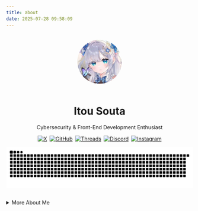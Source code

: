 ```yaml
---
title: about
date: 2025-07-28 09:58:09
---
```

<style>
a[target="_blank"]::after,
a.external-link::after {
  display: none !important;
  content: none !important;
}
a img:hover {
  transform: scale(1.05);
  transition: transform 0.3s ease;
}
@media (max-width: 480px) {
  div[style*="display:flex"] {
    flex-direction: column;
    align-items: center;
  }
}
</style>
<br>  
<div align="center">
  <img src="/img/avatar.webp" alt="avatar" width="120" style="border-radius:50%;margin-bottom:1em;" />  
  <h1>Itou Souta</h1>  
  <p>Cybersecurity & Front-End Development Enthusiast</p>  
  <div style="display:flex;justify-content:center;flex-wrap:wrap;gap:0.5em;">  
    <!-- Social links omitted in translation -->
  </div>  
</div> 
  <div style="display:flex;justify-content:center;flex-wrap:wrap;gap:0.5em;">
    <a href="https://x.com/itou_souta15" target="_blank">
      <img src="https://img.shields.io/badge/X-000000?style=for-the-badge&logo=x&logoColor=white" alt="X" />
    </a>
    <a href="https://github.com/itou-souta" target="_blank">
      <img src="https://img.shields.io/badge/GitHub-181717?style=for-the-badge&logo=github&logoColor=white" alt="GitHub" />
    </a>
    <a href="https://www.threads.net/@itou.souta15" target="_blank">
      <img src="https://img.shields.io/badge/Threads-000000?style=for-the-badge&logo=threads&logoColor=white" alt="Threads" />
    </a>
    <a href="https://discord.gg/uAX6h9VmA4" target="_blank">
      <img src="https://img.shields.io/badge/Discord-5865F2?style=for-the-badge&logo=discord&logoColor=white" alt="Discord" />
    </a>
    <a href="https://instagram.com/itousouta15" target="_blank">
      <img src="https://img.shields.io/badge/Instagram-E4405F?style=for-the-badge&logo=instagram&logoColor=white" alt="Instagram" />
    </a>
  </div>
  <picture>
    <source srcset="/img/github-user-contributiond.svg" media="(prefers-color-scheme: dark)">
    <img src="/img/github-user-contribution.svg" alt="GitHub 貢獻圖" style="max-width:100%;margin:1em auto;display:block;" />
  </picture>
</div>

<br>

<details>
<summary>More About Me</summary>

# `cout << "hello! world\n";` ✨  

## 👋 Hi, I'm Itou Souta! <span style="font-size:1.2em;">🦊</span>

Welcome to my little corner of the internet! <span style="font-size:1.2em;">🌏</span>  
I’m a **high school student from Taiwan** who codes for fun, curiosity, and sometimes for snacks. <span style="font-size:1.1em;">🍪</span>  
Here you’ll find my experiments, learning notes, and projects—plus the occasional bug (collect them all!).

## 🌟 About Me

- 🏫 First-year high school student in Taiwan  
- 🌏 Trilingual: Chinese (native), English, Japanese  
- 🎮 Loves creative algorithm and geometry puzzles (bonus points if it’s visual!)  
- 💡 Always chasing the spark between code, cybersecurity, and wild ideas  
- 📚 Lifelong learner—if it’s new, I want to try it!  

## 🚀 Current Goals

- 🔥 Level up my C++ skills (for both contests and real-world wizardry)  
- 🌐 Build modern, responsive, and sometimes silly websites with HTML, CSS, JS, and Hexo  
- 🕵️‍♂️ Explore cybersecurity: CTFs, network mysteries, and white-hat gadgets  
- 🤖 Play with AI and see what magic (or chaos) happens  
- 📝 Keep sharing tech notes (and maybe a meme or two)  
- 💡 Find new ways to mix creativity and code  

## 📚 My Learning Journey

I started coding because I wanted to know how websites and games worked—then fell down the rabbit hole of algorithms, contests, and cybersecurity.  
Now I love joining online competitions and CTFs (sometimes for the glory, always for the fun).

Lately, I’ve been tinkering with frontend frameworks, static site generators, and AI tools.  
My dream? To build digital things that are useful, beautiful, and (mostly) bug-free.

## 🎯 Aspirations

- 🏆 Join more programming contests & CTFs (and maybe win a few!)  
- 📖 Master advanced C++ and design patterns (like a true code ninja)  
- 🌍 Launch a trilingual tech blog and share cool tutorials  
- 🛡️ Build and contribute to open-source cybersecurity tools  
- 🤝 Collaborate, make friends, and learn from awesome devs everywhere  

## 💬 My Philosophy
"Every bug is a plot twist. Every project is an adventure.  
The best way to learn? Dive in, break things, laugh, and refactor!"
</details>
